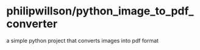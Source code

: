# philipwillson/python_image_to_pdf_converter
 a simple python project that converts images into pdf format
